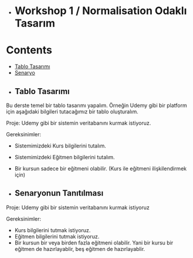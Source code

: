 - # Workshop 1  / Normalisation Odaklı Tasarım

# Contents
* [Tablo Tasarımı](#tablo-tasarimi)
* [Senaryo](#senaryo)


- ## Tablo Tasarımı <a name="tablo-tasarimi"></a>

Bu derste temel bir tablo tasarımı yapalım. Örneğin Udemy gibi bir platform için aşağıdaki bilgileri tutacağımız bir tablo oluşturalım. 

Proje: Udemy gibi bir sistemin veritabanını kurmak istiyoruz. 

Gereksinimler: 
- Sistemimizdeki Kurs bilgilerini tutalım.
- Sistemimizdeki Eğitmen bilgilerini tutalım. 
- Bir kursun sadece bir eğitmeni olabilir. (Kurs ile eğitmeni ilişkilendirmek için)



- ## Senaryonun Tanıtılması

Proje: Udemy gibi bir sistemin veritabanını kurmak istiyoruz

Gereksinimler:
- Kurs bilgilerini tutmak istiyoruz.
- Eğitmen bilgilerini tutmak istiyoruz. 
- Bir kursun bir veya birden fazla eğitmeni olabilir. Yani bir kursu bir eğitmen de hazırlayablir, beş eğitmen de 
hazırlayablir. 

